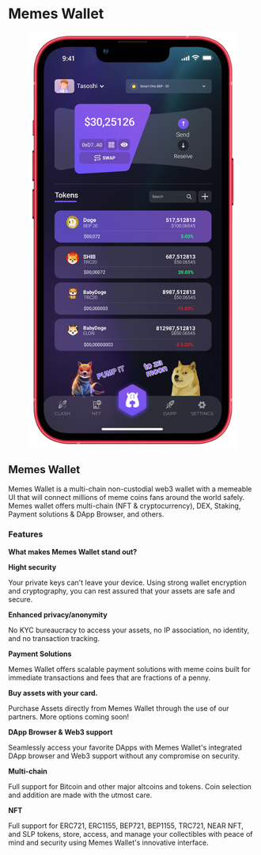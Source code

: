 # Memes Wallet

<figure><img src="../../.gitbook/assets/screenshot-1 (1).png" alt=""><figcaption></figcaption></figure>

## **Memes Wallet**

Memes Wallet is a multi-chain non-custodial web3 wallet with a memeable UI that will connect millions of meme coins fans around the world safely. Memes wallet offers multi-chain (NFT & cryptocurrency), DEX, Staking, Payment solutions & DApp Browser, and others.

### **Features**

**What makes Memes Wallet stand out?**

**Hight security**

Your private keys can't leave your device. Using strong wallet encryption and cryptography, you can rest assured that your assets are safe and secure.

**Enhanced privacy/anonymity**

No KYC bureaucracy to access your assets, no IP association, no identity, and no transaction tracking.

**Payment Solutions**

Memes Wallet offers scalable payment solutions with meme coins built for immediate transactions and fees that are fractions of a penny.

**Buy assets with your card.**

Purchase Assets directly from Memes Wallet through the use of our partners. More options coming soon!

**DApp Browser & Web3 support**

Seamlessly access your favorite DApps with Memes Wallet's integrated DApp browser and Web3 support without any compromise on security.

**Multi-chain**

Full support for Bitcoin and other major altcoins and tokens. Coin selection and addition are made with the utmost care.

**NFT**

Full support for ERC721, ERC1155, BEP721, BEP1155, TRC721, NEAR NFT, and SLP tokens, store, access, and manage your collectibles with peace of mind and security using Memes Wallet's innovative interface.

